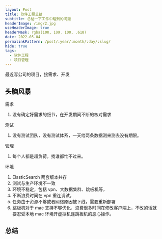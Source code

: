 ```yaml
---
layout: Post
title: 软件工程总结
subtitle: 总结一下工作中碰到的问题
headerImage: /img/2.jpg
useHeaderImage: true
headerMask: rgba(100, 100, 100, .618)
date: 2022-05-04
permalinkPattern: /post/:year/:month/:day/:slug/
hide: true
tags:
  - 软件工程
  - 项目管理
---
```


最近写公司的项目，接需求、开发

<!-- more -->

## 头脑风暴

需求

1. 没有确定好需求的细节，在开发期间不断的核对需求

测试

1. 没有测试团队，没有测试体系，一天给两条数据测来测去没有期限。

管理

1. 每个人都是超负荷，找谁都忙不过来。

环境

1. ElasticSearch 两套版本共存
2. 测试与生产环境不一致
3. 环境不稳定，包括 vpn、大数据集群、跳板机等，
4. 不断浪费时间在 vpn 重连调试。
5. 任务由于资源不够或者网络原因被下线，需要重新部署
6. 跳板机对于 mac 支持不够优化，浪费很多时间在修改客户端上，不改的话就要忍受本地 mac 环境开虚拟机连跳板机的恶心操作。

## 总结